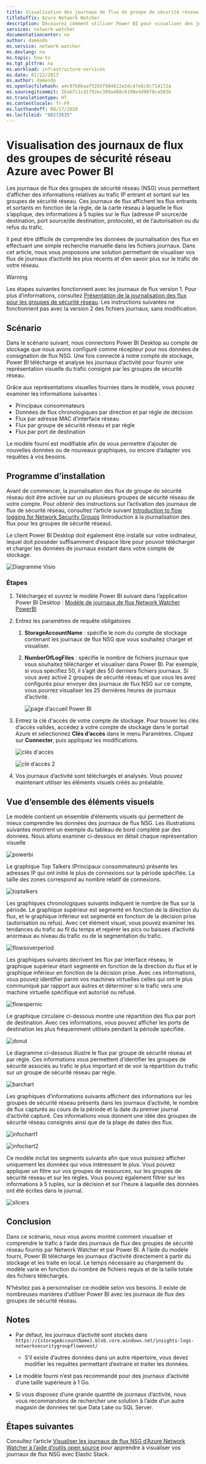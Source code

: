 ```yaml
---
title: Visualisation des journaux de flux de groupe de sécurité réseau Azure - Power BI
titleSuffix: Azure Network Watcher
description: Découvrez comment utiliser Power BI pour visualiser des journaux de flux de groupe de sécurité réseau pour vous permettre d’afficher des informations sur le trafic IP dans Azure Network Watcher.
services: network-watcher
documentationcenter: na
author: damendo
ms.service: network-watcher
ms.devlang: na
ms.topic: how-to
ms.tgt_pltfrm: na
ms.workload: infrastructure-services
ms.date: 02/22/2017
ms.author: damendo
ms.openlocfilehash: a4c97b8baaf5265f984622e2dc47e6c8c714172a
ms.sourcegitcommit: 2bab7c1cd1792ec389a488c6190e4d90f8ca503b
ms.translationtype: HT
ms.contentlocale: fr-FR
ms.lasthandoff: 08/17/2020
ms.locfileid: "88272635"
---
```

# <a name="visualizing-network-security-group-flow-logs-with-power-bi"></a>Visualisation des journaux de flux des groupes de sécurité réseau Azure avec Power BI

Les journaux de flux des groupes de sécurité réseau (NSG) vous permettent d’afficher des informations relatives au trafic IP entrant et sortant sur les groupes de sécurité réseau. Ces journaux de flux affichent les flux entrants et sortants en fonction de la règle, de la carte réseau à laquelle le flux s’applique, des informations à 5 tuples sur le flux (adresse IP source/de destination, port source/de destination, protocole), et de l’autorisation ou du refus du trafic.

Il peut être difficile de comprendre les données de journalisation des flux en effectuant une simple recherche manuelle dans les fichiers journaux. Dans cet article, nous vous proposons une solution permettant de visualiser vos flux de journaux d’activité les plus récents et d’en savoir plus sur le trafic de votre réseau.

> [!Warning]  
> Les étapes suivantes fonctionnent avec les journaux de flux version 1. Pour plus d’informations, consultez [Présentation de la journalisation des flux pour les groupes de sécurité réseau](network-watcher-nsg-flow-logging-overview.md). Les instructions suivantes ne fonctionnent pas avec la version 2 des fichiers journaux, sans modification.

## <a name="scenario"></a>Scénario

Dans le scénario suivant, nous connectons Power BI Desktop au compte de stockage que nous avons configuré comme récepteur pour nos données de consignation de flux NSG. Une fois connecté à notre compte de stockage, Power BI télécharge et analyse les journaux d’activité pour fournir une représentation visuelle du trafic consigné par les groupes de sécurité réseau.

Grâce aux représentations visuelles fournies dans le modèle, vous pouvez examiner les informations suivantes :

* Principaux consommateurs
* Données de flux chronologiques par direction et par règle de décision
* Flux par adresse MAC d’interface réseau
* Flux par groupe de sécurité réseau et par règle
* Flux par port de destination

Le modèle fourni est modifiable afin de vous permettre d’ajouter de nouvelles données ou de nouveaux graphiques, ou encore d’adapter vos requêtes à vos besoins.

## <a name="setup"></a>Programme d’installation

Avant de commencer, la journalisation des flux de groupe de sécurité réseau doit être activée sur un ou plusieurs groupes de sécurité réseau de votre compte. Pour obtenir des instructions sur l’activation des journaux de flux de sécurité réseau, consultez l’article suivant [Introduction to flow logging for Network Security Groups](network-watcher-nsg-flow-logging-overview.md) (Introduction à la journalisation des flux pour les groupes de sécurité réseau).

Le client Power BI Desktop doit également être installé sur votre ordinateur, lequel doit posséder suffisamment d’espace libre pour pouvoir télécharger et charger les données de journaux existant dans votre compte de stockage.

![Diagramme Visio][1]

### <a name="steps"></a>Étapes

1. Téléchargez et ouvrez le modèle Power BI suivant dans l’application Power BI Desktop : [Modèle de journaux de flux Network Watcher PowerBI](https://aka.ms/networkwatcherpowerbiflowlogstemplate)
1. Entrez les paramètres de requête obligatoires
   1. **StorageAccountName** : spécifie le nom du compte de stockage contenant les journaux de flux NSG que vous souhaitez charger et visualiser.
   1. **NumberOfLogFiles** : spécifie le nombre de fichiers journaux que vous souhaitez télécharger et visualiser dans Power BI. Par exemple, si vous spécifiez 50, il s’agit des 50 derniers fichiers journaux. Si vous avez activé 2 groupes de sécurité réseau et que vous les avez configurés pour envoyer des journaux de flux NSG sur ce compte, vous pourrez visualiser les 25 dernières heures de journaux d’activité.

      ![page d’accueil Power BI][2]

1. Entrez la clé d'accès de votre compte de stockage. Pour trouver les clés d’accès valides, accédez à votre compte de stockage dans le portail Azure et sélectionnez **Clés d’accès** dans le menu Paramètres. Cliquez sur **Connecter**, puis appliquez les modifications.

    ![clés d'accès][3]

    ![clé d’accès 2][4]

4. Vos journaux d’activité sont téléchargés et analysés. Vous pouvez maintenant utiliser les éléments visuels créés au préalable.

## <a name="understanding-the-visuals"></a>Vue d’ensemble des éléments visuels

Le modèle contient un ensemble d’éléments visuels qui permettent de mieux comprendre les données des journaux de flux NSG. Les illustrations suivantes montrent un exemple du tableau de bord complété par des données. Nous allons examiner ci-dessous en détail chaque représentation visuelle 

![powerbi][5]
 
Le graphique Top Talkers (Principaux consommateurs) présente les adresses IP qui ont initié le plus de connexions sur la période spécifiée. La taille des zones correspond au nombre relatif de connexions. 

![toptalkers][6]

Les graphiques chronologiques suivants indiquent le nombre de flux sur la période. Le graphique supérieur est segmenté en fonction de la direction du flux, et le graphique inférieur est segmenté en fonction de la décision prise (autorisation ou refus). Avec cet élément visuel, vous pouvez examiner les tendances du trafic au fil du temps et repérer les pics ou baisses d’activité anormaux au niveau du trafic ou de la segmentation du trafic.

![flowsoverperiod][7]

Les graphiques suivants décrivent les flux par interface réseau, le graphique supérieur étant segmenté en fonction de la direction du flux et le graphique inférieur en fonction de la décision prise. Avec ces informations, vous pouvez identifier parmi vos machines virtuelles celles qui ont le plus communiqué par rapport aux autres et déterminer si le trafic vers une machine virtuelle spécifique est autorisé ou refusé.

![flowspernic][8]

Le graphique circulaire ci-dessous montre une répartition des flux par port de destination. Avec ces informations, vous pouvez afficher les ports de destination les plus fréquemment utilisés pendant la période spécifiée.

![donut][9]

Le diagramme ci-dessous illustre le flux par groupe de sécurité réseau et par règle. Ces informations vous permettent d’identifier les groupes de sécurité associés au trafic le plus important et de voir la répartition du trafic sur un groupe de sécurité réseau par règle.

![barchart][10]
 
Les graphiques d’informations suivants affichent des informations sur les groupes de sécurité réseau présents dans les journaux d’activité, le nombre de flux capturés au cours de la période et la date du premier journal d’activité capturé. Ces informations vous donnent une idée des groupes de sécurité réseau consignés ainsi que de la plage de dates des flux.

![infochart1][11]

![infochart2][12]

Ce modèle inclut les segments suivants afin que vous puissiez afficher uniquement les données qui vous intéressent le plus. Vous pouvez appliquer un filtre sur vos groupes de ressources, sur les groupes de sécurité réseau et sur les règles. Vous pouvez également filtrer sur les informations à 5 tuples, sur la décision et sur l’heure à laquelle des données ont été écrites dans le journal.

![slicers][13]

## <a name="conclusion"></a>Conclusion

Dans ce scénario, nous vous avons montré comment visualiser et comprendre le trafic à l’aide des journaux de flux des groupes de sécurité réseau fournis par Network Watcher et par Power BI. À l’aide du modèle fourni, Power BI télécharge les journaux d’activité directement à partir du stockage et les traite en local. Le temps nécessaire au chargement du modèle varie en fonction du nombre de fichiers requis et de la taille totale des fichiers téléchargés.

N’hésitez pas à personnaliser ce modèle selon vos besoins. Il existe de nombreuses manières d’utiliser Power BI avec les journaux de flux des groupes de sécurité réseau. 

## <a name="notes"></a>Notes

* Par défaut, les journaux d’activité sont stockés dans `https://{storageAccountName}.blob.core.windows.net/insights-logs-networksecuritygroupflowevent/`

    * S’il existe d’autres données dans un autre répertoire, vous devez modifier les requêtes permettant d’extraire et traiter les données.

* Le modèle fourni n’est pas recommandé pour des journaux d’activité d’une taille supérieure à 1 Go.

* Si vous disposez d’une grande quantité de journaux d’activité, nous vous recommandons de rechercher une solution à l’aide d’un autre magasin de données tel que Data Lake ou SQL Server.

## <a name="next-steps"></a>Étapes suivantes

Consultez l’article [Visualiser les journaux de flux NSG d’Azure Network Watcher à l’aide d’outils open source](network-watcher-visualize-nsg-flow-logs-open-source-tools.md) pour apprendre à visualiser vos journaux de flux NSG avec Elastic Stack.

[1]: ./media/network-watcher-visualize-nsg-flow-logs-power-bi/figure1.png
[2]: ./media/network-watcher-visualize-nsg-flow-logs-power-bi/figure2.png
[3]: ./media/network-watcher-visualize-nsg-flow-logs-power-bi/figure3.png
[4]: ./media/network-watcher-visualize-nsg-flow-logs-power-bi/figure4.png
[5]: ./media/network-watcher-visualize-nsg-flow-logs-power-bi/figure5.png
[6]: ./media/network-watcher-visualize-nsg-flow-logs-power-bi/figure6.png
[7]: ./media/network-watcher-visualize-nsg-flow-logs-power-bi/figure7.png
[8]: ./media/network-watcher-visualize-nsg-flow-logs-power-bi/figure8.png
[9]: ./media/network-watcher-visualize-nsg-flow-logs-power-bi/figure9.png
[10]: ./media/network-watcher-visualize-nsg-flow-logs-power-bi/figure10.png
[11]: ./media/network-watcher-visualize-nsg-flow-logs-power-bi/figure11.png
[12]: ./media/network-watcher-visualize-nsg-flow-logs-power-bi/figure12.png
[13]: ./media/network-watcher-visualize-nsg-flow-logs-power-bi/figure13.png
